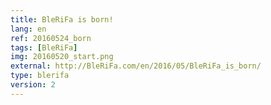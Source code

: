```yaml
---
title: BleRiFa is born!
lang: en
ref: 20160524_born
tags: [BleRiFa]
img: 20160520_start.png
external: http://BleRiFa.com/en/2016/05/BleRiFa_is_born/
type: blerifa
version: 2
---
```

